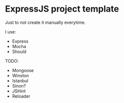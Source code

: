 # ExpressJS project template

Just to not create it manually everytime.

I use:
- Express
- Mocha
- Should

TODO:
- Mongoose
- Winston
- Istanbul
- Sinon?
- JSHint
- Reloader
